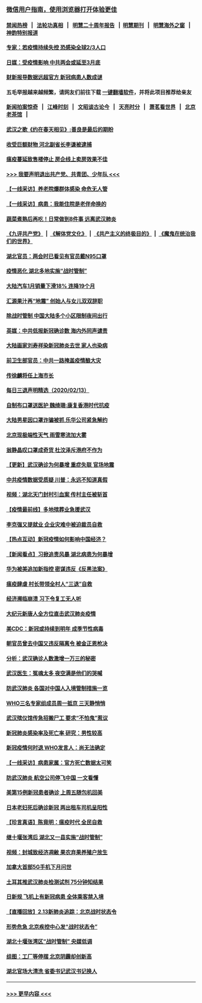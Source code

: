 ### [微信用户指南，使用浏览器打开体验更佳](https://github.com/gfw-breaker/banned-news1/blob/master/indexes/wechat-guide.md?t=0)
#### [禁闻热榜](热点新闻.md?t=0)  &nbsp;&nbsp;|&nbsp;&nbsp; [法轮功真相](https://github.com/gfw-breaker/truth/blob/master/README.md?t=0) &nbsp;&nbsp;|&nbsp;&nbsp; [明慧二十周年报告](https://github.com/gfw-breaker/mh-reports/blob/master/README.md?t=0) &nbsp;&nbsp;|&nbsp;&nbsp;[明慧期刊](https://github.com/gfw-breaker/mh-qikan) &nbsp;&nbsp;|&nbsp;&nbsp; [明慧海外之窗](https://github.com/gfw-breaker/mh-news/blob/master/README.md?t=0) &nbsp;&nbsp;|&nbsp;&nbsp; [神韵特别报道](https://github.com/gfw-breaker/mh-news/blob/master/shenyun.md?t=0)
#### [专家：若疫情持续失控 恐感染全球2/3人口](../pages/nsc413/n11868428.md?t=02141744) 
#### [日媒：受疫情影响 中共两会或延至3月底](../pages/nsc413/n11868231.md?t=02141744) 
#### [财新报导数据远超官方 新冠病患人数成谜](../pages/nsc413/n11868190.md?t=02141744) 
#### 五毛举报越来越频繁，请网友们前往下载 [一键翻墙软件](https://github.com/gfw-breaker/ssr-accounts)，并将此项目推荐给亲友
#### [新闻拍案惊奇](https://github.com/gfw-breaker/banned-news1/blob/master/pages/link4.md) &nbsp;&nbsp;|&nbsp;&nbsp; [江峰时刻](https://github.com/gfw-breaker/banned-news1/blob/master/pages/link4.md) &nbsp;&nbsp;|&nbsp;&nbsp; [文昭谈古论今](https://github.com/gfw-breaker/banned-news1/blob/master/pages/link4.md) &nbsp;&nbsp;|&nbsp;&nbsp; [天亮时分](https://github.com/gfw-breaker/banned-news1/blob/master/pages/link4.md) &nbsp;&nbsp;|&nbsp;&nbsp; [萧茗看世界](https://github.com/gfw-breaker/banned-news1/blob/master/pages/link4.md) &nbsp;&nbsp;|&nbsp;&nbsp; [北京老茶馆](https://github.com/gfw-breaker/banned-news1/blob/master/pages/link4.md) &nbsp;&nbsp;|&nbsp;&nbsp; 
#### [武汉之歌《约在春天相见》:善良是最后的期盼](../pages/nsc413/n11868413.md?t=02141744) 
#### [收受巨额财物 河北副省长李谦被逮捕](../pages/nsc413/n11868451.md?t=02141744) 
#### [瘟疫蔓延致售楼停止 房企线上卖房效果不佳](../pages/nsc413/n11868146.md?t=02141744) 
#### [>>> 我要声明退出共产党、共青团、少年队 <<<](https://github.com/begood0513/goodnews/blob/master/quit/letter.md) 
#### [【一线采访】养老院爆群体感染 命危无人管](../pages/nsc413/n11868341.md?t=02141744) 
#### [【一线采访】病患：我能住院是老伴命换的](../pages/nsc413/n11867769.md?t=02141744) 
#### [蔬菜煮熟后再吃！日常做到8件事 远离武汉肺炎](../pages/nsc413/n11867364.md?t=02141744) 
#### [《九评共产党》](https://github.com/begood0513/9ping.md/blob/master/README.md) &nbsp;|&nbsp; [《解体党文化》](../../../../jtdwh.md/blob/master/README.md)  &nbsp;|&nbsp; [《共产主义的终极目的》](../../../../gczydzjmd.md/blob/master/README.md) &nbsp;|&nbsp; [《魔鬼在统治我们的世界》](../../../../mgztzwmdsj.md/blob/master/README.md) 
#### [湖北官员：两会时已看见有官员戴N95口罩](../pages/nsc413/n11867926.md?t=02141744) 
#### [疫情恶化 湖北多地实施“战时管制”](../pages/nsc413/n11868179.md?t=02141744) 
#### [大陆汽车1月销量下滑18% 连降19个月](../pages/nsc413/n11867516.md?t=02141744) 
#### [汇源果汁再“地震” 创始人与女儿双双辞职](../pages/nsc413/n11867908.md?t=02141744) 
#### [除战时管制 中国大陆多个小区限制夜间出行](../pages/nsc413/n11867833.md?t=02141744) 
#### [英媒：中共低报新冠确诊数 海内外同声谴责](../pages/nsc413/n11867421.md?t=02141744) 
#### [大陆画家刘寿祥染新冠肺炎去世 家人也染病](../pages/nsc413/n11867813.md?t=02141744) 
#### [前卫生部官员：中共一路掩盖疫情酿大灾](../pages/nsc413/n11867590.md?t=02141744) 
#### [传徐麟将任上海市长](../pages/nsc413/n11867709.md?t=02141744) 
#### [每日三退声明精选（2020/02/13）](../pages/nsc413/n11867712.md?t=02141744) 
#### [自制布口罩送医护 魏绮珊:康复香港时代抗疫](../pages/nsc413/n11867481.md?t=02141744) 
#### [大陆男星因口罩诈骗被抓 乐华公司紧急解约](../pages/nsc413/n11867354.md?t=02141744) 
#### [北京现极端性天气 雨雪寒流加大雾](../pages/nsc413/n11867619.md?t=02141744) 
#### [翁静晶叹口罩成奇货 杜汶泽斥港府不作为](../pages/nsc413/n11867016.md?t=02141744) 
#### [【更新】武汉确诊为何暴增 重症失联 官场地震](../pages/nsc413/n11801312.md?t=02141744) 
#### [中共疫情数据受质疑 川普：永远不知道真假](../pages/nsc413/n11867195.md?t=02141744) 
#### [视频：湖北天门封村引血案 传村主任被斩首](../pages/nsc413/n11867382.md?t=02141744) 
#### [【疫情最前线】多地殡葬业急援武汉](../pages/nsc413/n11866914.md?t=02141744) 
#### [李克强又提就业 企业灾难中被迫裁员自救](../pages/nsc413/n11867323.md?t=02141744) 
#### [【热点互动】新冠疫情如何影响中国经济？](../pages/nsc413/n11867208.md?t=02141744) 
#### [【新闻看点】习掀追责风暴 湖北病患为何暴增](../pages/nsc413/n11867035.md?t=02141744) 
#### [华为被美追加新指控 密谋违反《反黑法案》](../pages/nsc413/n11867191.md?t=02141744) 
#### [瘟疫肆虐 村长带领全村人“三退”自救](../pages/nsc413/n11861714.md?t=02141744) 
#### [经济濒临崩溃 习下令复工无人听](../pages/nsc413/n11867269.md?t=02141744) 
#### [大纪元新唐人全方位直击武汉肺炎疫情](../pages/nsc413/n11859405.md?t=02141744) 
#### [美CDC：新冠或持续到明年 成季节性病毒](../pages/nsc413/n11867279.md?t=02141744) 
#### [朝官员曾去中国又违反隔离令 被金正恩枪决](../pages/nsc413/n11867087.md?t=02141744) 
#### [分析：武汉确诊人数激增一万三的秘密](../pages/nsc413/n11866187.md?t=02141744) 
#### [武汉医生：冤魂太多 夜空满是他们的哭喊](../pages/nsc413/n11867107.md?t=02141744) 
#### [防武汉肺炎 各国对中国人入境管制措施一览](../pages/nsc413/n11838726.md?t=02141744) 
#### [WHO三名专家组成员周一抵京 三天静悄悄](../pages/nsc413/n11866947.md?t=02141744) 
#### [武汉殡仪馆传急招搬尸工 要求“不怕鬼”惹议](../pages/nsc413/n11866834.md?t=02141744) 
#### [新冠肺炎感染率及死亡率 研究：男性较高](../pages/nsc413/n11866956.md?t=02141744) 
#### [新冠疫情何时退 WHO发言人：尚无法确定](../pages/nsc413/n11866864.md?t=02141744) 
#### [【一线采访】病患家属：官方死亡数据太可笑](../pages/nsc413/n11866840.md?t=02141744) 
#### [防武汉肺炎 航空公司停飞中国 一文看懂](../pages/nsc413/n11866800.md?t=02141744) 
#### [美第15例新冠患者确诊 上周五随包机回美](../pages/nsc413/n11866852.md?t=02141744) 
#### [日本老妇死后确诊新冠 两出租车司机呈阳性](../pages/nsc413/n11866755.md?t=02141744) 
#### [【珍言真语】陈竟明：瘟疫时代 全民自救](../pages/nsc413/n11866765.md?t=02141744) 
#### [继十堰张湾后 湖北又一县实施“战时管制”](../pages/nsc413/n11866748.md?t=02141744) 
#### [视频：封城致经济凋敝 果农弃果养殖户放生](../pages/nsc413/n11866120.md?t=02141744) 
#### [加拿大首部5G手机下月问世](../pages/nsc413/n11864631.md?t=02141744) 
#### [土耳其推武汉肺炎检测试剂 75分钟知结果](../pages/nsc413/n11866520.md?t=02141744) 
#### [日新规 飞机上有新冠病患 全体乘客禁入境](../pages/nsc413/n11866233.md?t=02141744) 
#### [【直播回放】2.13新肺炎追踪：北京战时状态令](../pages/nsc413/n11866261.md?t=02141744) 
#### [形势危急 北京疾控中心发“战时状态令”](../pages/nsc413/n11866362.md?t=02141744) 
#### [湖北十堰张湾区“战时管制” 央媒低调](../pages/nsc413/n11866013.md?t=02141744) 
#### [组图：工厂等停摆 北京阴霾却创新高](../pages/nsc413/n11865856.md?t=02141744) 
#### [湖北官场大清洗 省委书记武汉书记换人](../pages/nsc413/n11865112.md?t=02141744) 

----
#### [ >>> 更早内容 <<< ](../indexes/nsc413-earlier.md)
